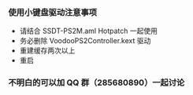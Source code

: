 ### 使用小键盘驱动注意事项
- 请结合 SSDT-PS2M.aml Hotpatch 一起使用
- 务必删除 VoodooPS2Controller.kext 驱动
- 重建缓存两次以上
- 重启
### 不明白的可以加 QQ 群（285680890）一起讨论
